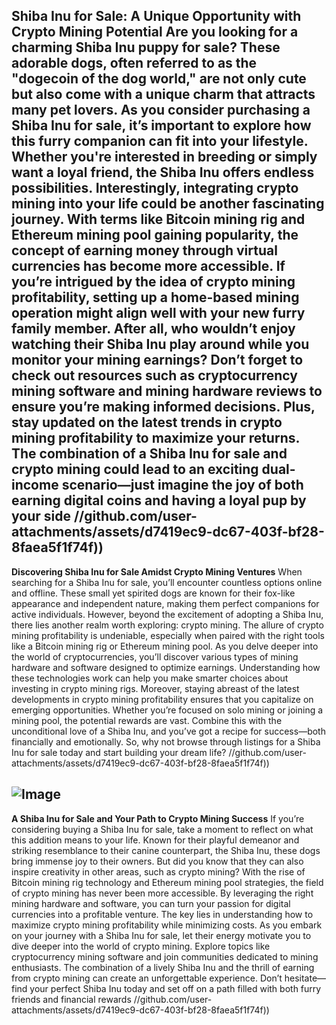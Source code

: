 **Shiba Inu for Sale: A Unique Opportunity with Crypto Mining Potential**
Are you looking for a charming Shiba Inu puppy for sale? These adorable dogs, often referred to as the "dogecoin of the dog world," are not only cute but also come with a unique charm that attracts many pet lovers. As you consider purchasing a Shiba Inu for sale, it’s important to explore how this furry companion can fit into your lifestyle. Whether you're interested in breeding or simply want a loyal friend, the Shiba Inu offers endless possibilities.
Interestingly, integrating crypto mining into your life could be another fascinating journey. With terms like Bitcoin mining rig and Ethereum mining pool gaining popularity, the concept of earning money through virtual currencies has become more accessible. If you’re intrigued by the idea of crypto mining profitability, setting up a home-based mining operation might align well with your new furry family member. After all, who wouldn’t enjoy watching their Shiba Inu play around while you monitor your mining earnings?
Don’t forget to check out resources such as cryptocurrency mining software and mining hardware reviews to ensure you’re making informed decisions. Plus, stay updated on the latest trends in crypto mining profitability to maximize your returns. The combination of a Shiba Inu for sale and crypto mining could lead to an exciting dual-income scenario—just imagine the joy of both earning digital coins and having a loyal pup by your side
 //github.com/user-attachments/assets/d7419ec9-dc67-403f-bf28-8faea5f1f74f))
---
**Discovering Shiba Inu for Sale Amidst Crypto Mining Ventures**
When searching for a Shiba Inu for sale, you’ll encounter countless options online and offline. These small yet spirited dogs are known for their fox-like appearance and independent nature, making them perfect companions for active individuals. However, beyond the excitement of adopting a Shiba Inu, there lies another realm worth exploring: crypto mining.
The allure of crypto mining profitability is undeniable, especially when paired with the right tools like a Bitcoin mining rig or Ethereum mining pool. As you delve deeper into the world of cryptocurrencies, you’ll discover various types of mining hardware and software designed to optimize earnings. Understanding how these technologies work can help you make smarter choices about investing in crypto mining rigs.
Moreover, staying abreast of the latest developments in crypto mining profitability ensures that you capitalize on emerging opportunities. Whether you’re focused on solo mining or joining a mining pool, the potential rewards are vast. Combine this with the unconditional love of a Shiba Inu, and you’ve got a recipe for success—both financially and emotionally. So, why not browse through listings for a Shiba Inu for sale today and start building your dream life?
 //github.com/user-attachments/assets/d7419ec9-dc67-403f-bf28-8faea5f1f74f))

![Image](https://github.com/user-attachments/assets/d7419ec9-dc67-403f-bf28-8faea5f1f74f)
---
**A Shiba Inu for Sale and Your Path to Crypto Mining Success**
If you’re considering buying a Shiba Inu for sale, take a moment to reflect on what this addition means to your life. Known for their playful demeanor and striking resemblance to their canine counterpart, the Shiba Inu, these dogs bring immense joy to their owners. But did you know that they can also inspire creativity in other areas, such as crypto mining?
With the rise of Bitcoin mining rig technology and Ethereum mining pool strategies, the field of crypto mining has never been more accessible. By leveraging the right mining hardware and software, you can turn your passion for digital currencies into a profitable venture. The key lies in understanding how to maximize crypto mining profitability while minimizing costs.
As you embark on your journey with a Shiba Inu for sale, let their energy motivate you to dive deeper into the world of crypto mining. Explore topics like cryptocurrency mining software and join communities dedicated to mining enthusiasts. The combination of a lively Shiba Inu and the thrill of earning from crypto mining can create an unforgettable experience. Don’t hesitate—find your perfect Shiba Inu today and set off on a path filled with both furry friends and financial rewards
 //github.com/user-attachments/assets/d7419ec9-dc67-403f-bf28-8faea5f1f74f))
